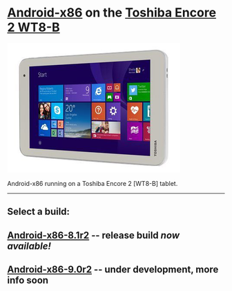# [Android-x86](https://www.android-x86.org) on the [Toshiba Encore 2 WT8-B](https://www.toshiba.ca/productdetailpage.aspx?id=2147499291)

![icon](image.jpg)

Android-x86 running on a Toshiba Encore 2 [WT8-B] tablet.

----------------------------------------------------------------------------------

## Select a build:

## [Android-x86-8.1r2](./Android-x86-8.1r5) -- release build _now available!_
## [Android-x86-9.0r2](./Android-x86-9.0r2) -- under development, more info soon
